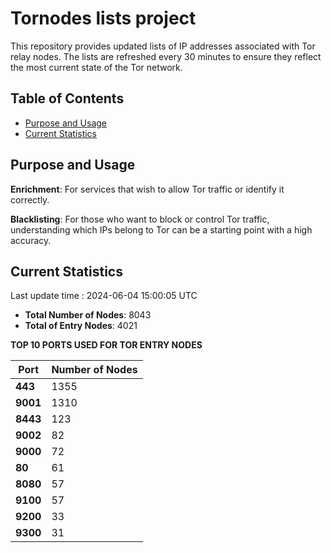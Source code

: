 # Tornodes lists project

This repository provides updated lists of IP addresses associated with Tor relay nodes. The lists are refreshed every 30 minutes to ensure they reflect the most current state of the Tor network.

## Table of Contents

- [Purpose and Usage](#purpose-and-usage)
- [Current Statistics](#current-statistics)


## Purpose and Usage

**Enrichment**: For services that wish to allow Tor traffic or identify it correctly.

**Blacklisting**: For those who want to block or control Tor traffic, understanding which IPs belong to Tor can be a starting point with a high accuracy.

## Current Statistics

Last update time : 2024-06-04 15:00:05 UTC

- **Total Number of Nodes**: 8043
- **Total of Entry Nodes**: 4021

**TOP 10 PORTS USED FOR TOR ENTRY NODES**

| **Port** | **Number of Nodes** |
|------|-----------------|
| **443**   | 1355  |
| **9001**   | 1310  |
| **8443**   | 123  |
| **9002**   | 82  |
| **9000**   | 72  |
| **80**   | 61  |
| **8080**   | 57  |
| **9100**   | 57  |
| **9200**   | 33  |
| **9300**   | 31  |


